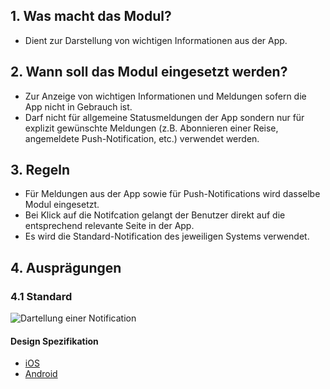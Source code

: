 ## 1. Was macht das Modul?
*   Dient zur Darstellung von wichtigen Informationen aus der App.

## 2. Wann soll das Modul eingesetzt werden?
*   Zur Anzeige von wichtigen Informationen und Meldungen sofern die App nicht in Gebrauch ist.
*   Darf nicht für allgemeine Statusmeldungen der App sondern nur für explizit gewünschte Meldungen (z.B. Abonnieren einer Reise, angemeldete Push-Notification, etc.) verwendet werden.

## 3. Regeln
*   Für Meldungen aus der App sowie für Push-Notifications wird dasselbe Modul eingesetzt.
*   Bei Klick auf die Notifcation gelangt der Benutzer direkt auf die entsprechend relevante Seite in der App.
*   Es wird die Standard-Notification des jeweiligen Systems verwendet.

## 4. Ausprägungen
### 4.1 Standard
![Dartellung einer Notification](https://raw.githubusercontent.com/sbb-design-systems/design-system-mobile-documentation/doku-update/documentation/modules/notification/images/MM04.png 'class: image')

#### Design Spezifikation
*   [iOS](https://sbb.invisionapp.com/d/main#/console/14051805/322943546/inspect)
*   [Android](https://sbb.invisionapp.com/d/main#/console/14051805/322943547/inspect)
